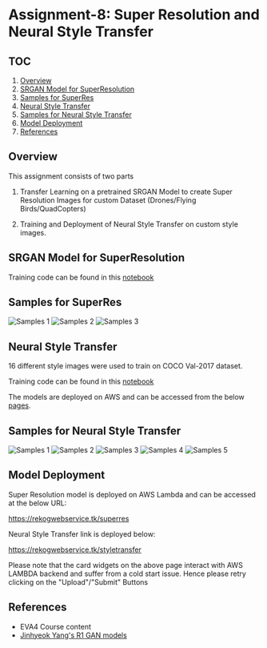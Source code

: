 # Assignment-8: Super Resolution and Neural Style Transfer

## TOC

1. [Overview](#overview)
2. [SRGAN Model for SuperResolution](#srgan-model-for-superresolution)
3. [Samples for SuperRes](#samples-for-superres)
4. [Neural Style Transfer](#neural-style-transfer)
5. [Samples for Neural Style Transfer](#samples-for-neural-style-transfer)
7. [Model Deployment](#model-deployment)
8. [References](#references)

## Overview

This assignment consists of two parts

1. Transfer Learning on a pretrained SRGAN Model to create Super Resolution Images for custom Dataset (Drones/Flying Birds/QuadCopters)

2. Training and Deployment of Neural Style Transfer on custom style images.

## SRGAN Model for SuperResolution

Training code can be found in this [notebook](https://github.com/rajy4683/EVA4P2/blob/master/S8-SuperResNST/EVA4P2_SuperRes_SRGANs.ipynb)

## Samples for SuperRes

![Samples 1](https://github.com/rajy4683/EVA4P2/blob/master/S8-SuperResNST/superressamples/sample1.JPG)
![Samples 2](https://github.com/rajy4683/EVA4P2/blob/master/S8-SuperResNST/superressamples/sample2.JPG)
![Samples 3](https://github.com/rajy4683/EVA4P2/blob/master/S8-SuperResNST/superressamples/sample3.JPG)

## Neural Style Transfer

16 different style images were used to train on COCO Val-2017 dataset.  

Training code can be found in this [notebook](https://github.com/rajy4683/EVA4P2/blob/master/S8-SuperResNST/EVA4P2_NeuralStyleTransfer.ipynb)

The models are deployed on AWS and can be accessed from the below [pages](#model-deployment).

## Samples for Neural Style Transfer

![Samples 1](https://github.com/rajy4683/EVA4P2/blob/master/S8-SuperResNST/nstsamples/sample1.JPG)
![Samples 2](https://github.com/rajy4683/EVA4P2/blob/master/S8-SuperResNST/nstsamples/sample2.JPG)
![Samples 3](https://github.com/rajy4683/EVA4P2/blob/master/S8-SuperResNST/nstsamples/sample3.JPG)
![Samples 4](https://github.com/rajy4683/EVA4P2/blob/master/S8-SuperResNST/nstsamples/sample4.JPG)
![Samples 5](https://github.com/rajy4683/EVA4P2/blob/master/S8-SuperResNST/nstsamples/sample5.JPG)

## Model Deployment

Super Resolution model is deployed on AWS Lambda and can be accessed at the below URL:

https://rekogwebservice.tk/superres

Neural Style Transfer link is deployed below:

https://rekogwebservice.tk/styletransfer

Please note that the card widgets on the above page interact with AWS LAMBDA backend and suffer from a cold start issue.
Hence please retry clicking on the "Upload"/"Submit" Buttons

## References

- EVA4 Course content
- [Jinhyeok Yang's R1 GAN models](https://github.com/Yangyangii/GAN-Tutorial/blob/master/CelebA/R1GAN.ipynb)

